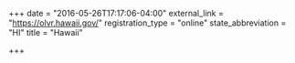 +++
date = "2016-05-26T17:17:06-04:00"
external_link = "https://olvr.hawaii.gov/"
registration_type = "online"
state_abbreviation = "HI"
title = "Hawaii"

+++


